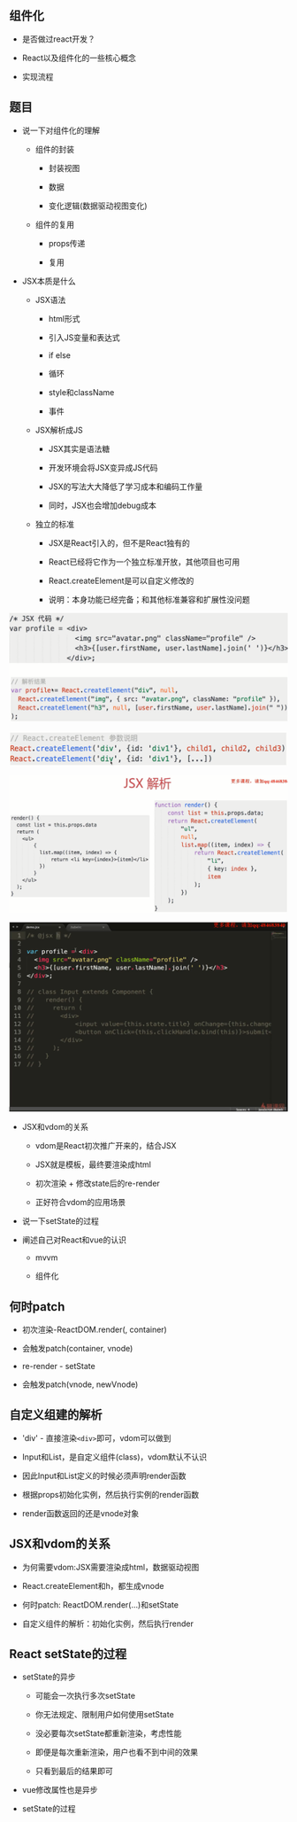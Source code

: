## 组件化

- 是否做过react开发？

- React以及组件化的一些核心概念

- 实现流程



## 题目

- 说一下对组件化的理解

    - 组件的封装
    
        - 封装视图
        
        - 数据
        
        - 变化逻辑(数据驱动视图变化)
    
    - 组件的复用
    
        - props传递
        
        - 复用

- JSX本质是什么

    - JSX语法
    
        - html形式
        
        - 引入JS变量和表达式
        
        - if else
        
        - 循环
        
        - style和className
        
        - 事件
    
    - JSX解析成JS
    
        - JSX其实是语法糖
        
        - 开发环境会将JSX变异成JS代码
        
        - JSX的写法大大降低了学习成本和编码工作量
        
        - 同时，JSX也会增加debug成本
    
    - 独立的标准
    
        - JSX是React引入的，但不是React独有的
        
        - React已经将它作为一个独立标准开放，其他项目也可用
        
        - React.createElement是可以自定义修改的
        
        - 说明：本身功能已经完备；和其他标准兼容和扩展性没问题
        
![](/assets/微信截图_20180709160633.png)

![](/assets/微信截图_20180709161015.png)

![](/assets/微信截图_20180709160953.png)

![](/assets/360截图18141228396723.png)


                


- JSX和vdom的关系

    - vdom是React初次推广开来的，结合JSX
    
    - JSX就是模板，最终要渲染成html
    
    - 初次渲染 + 修改state后的re-render
    
    - 正好符合vdom的应用场景
    


- 说一下setState的过程

- 阐述自己对React和vue的认识

    - mvvm
    
    - 组件化
    

    

## 何时patch

- 初次渲染-ReactDOM.render(<App/>, container)

- 会触发patch(container, vnode)

- re-render - setState

- 会触发patch(vnode, newVnode)




## 自定义组建的解析

- 'div' - 直接渲染`<div>`即可，vdom可以做到

- Input和List，是自定义组件(class)，vdom默认不认识

- 因此Input和List定义的时候必须声明render函数

- 根据props初始化实例，然后执行实例的render函数

- render函数返回的还是vnode对象



## JSX和vdom的关系

- 为何需要vdom:JSX需要渲染成html，数据驱动视图

- React.createElement和h，都生成vnode

- 何时patch: ReactDOM.render(...)和setState

- 自定义组件的解析：初始化实例，然后执行render



## React setState的过程

- setState的异步

    - 可能会一次执行多次setState
    
    - 你无法规定、限制用户如何使用setState
    
    - 没必要每次setState都重新渲染，考虑性能
    
    - 即便是每次重新渲染，用户也看不到中间的效果
    
    - 只看到最后的结果即可

- vue修改属性也是异步

- setState的过程






 






























